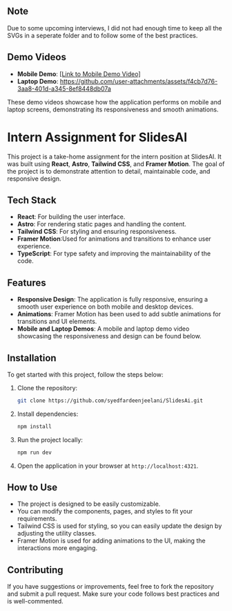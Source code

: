 ## Note

Due to some upcoming interviews, I did not had enough time to keep all the SVGs in a seperate folder and to follow some of  the best practices.

## Demo Videos

- **Mobile Demo**: [[Link to Mobile Demo Video]](https://github.com/user-attachments/assets/99fc579c-2af1-454f-9dce-8fdc471083dd)
- **Laptop Demo**: https://github.com/user-attachments/assets/f4cb7d76-3aa8-401d-a345-8ef8448db07a







These demo videos showcase how the application performs on mobile and laptop screens, demonstrating its responsiveness and smooth animations.

# Intern Assignment for SlidesAI

This project is a take-home assignment for the intern position at SlidesAI. It was built using **React**, **Astro**, **Tailwind CSS**, and **Framer Motion**. The goal of the project is to demonstrate attention to detail, maintainable code, and responsive design.

## Tech Stack

- **React**: For building the user interface.
- **Astro**: For rendering static pages and handling the content.
- **Tailwind CSS**: For styling and ensuring responsiveness.
- **Framer Motion**:Used for animations and transitions to enhance user experience.
- **TypeScript**: For type safety and improving the maintainability of the code.

## Features

- **Responsive Design**: The application is fully responsive, ensuring a smooth user experience on both mobile and desktop devices.
- **Animations**: Framer Motion has been used to add subtle animations for transitions and UI elements.
- **Mobile and Laptop Demos**: A mobile and laptop demo video showcasing the responsiveness and design can be found below.

## Installation

To get started with this project, follow the steps below:

1. Clone the repository:

   ```bash
   git clone https://github.com/syedfardeenjeelani/SlidesAi.git
   ```

2. Install dependencies:

   ```bash
   npm install
   ```

3. Run the project locally:

   ```bash
   npm run dev
   ```

4. Open the application in your browser at `http://localhost:4321`.


## How to Use

- The project is designed to be easily customizable.
- You can modify the components, pages, and styles to fit your requirements.
- Tailwind CSS is used for styling, so you can easily update the design by adjusting the utility classes.
- Framer Motion is used for adding animations to the UI, making the interactions more engaging.

## Contributing

If you have suggestions or improvements, feel free to fork the repository and submit a pull request. Make sure your code follows best practices and is well-commented.
